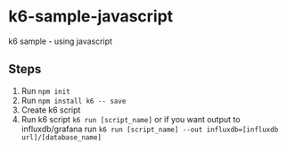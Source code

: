 # k6-sample-javascript

k6 sample - using javascript

## Steps

1. Run `npm init`
2. Run `npm install k6 -- save`
3. Create k6 script
4. Run k6 script `k6 run [script_name]` or if you want output to influxdb/grafana run `k6 run [script_name] --out influxdb=[influxdb url]/[database_name]`
